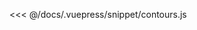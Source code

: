 <ClientOnly>
  <code-view name="contours" :is-code-view="false"/>
</ClientOnly>

<<< @/docs/.vuepress/snippet/contours.js
